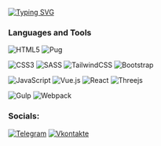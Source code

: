 [![Typing SVG](https://readme-typing-svg.herokuapp.com?color=%2336BCF7&lines=Hello!+I'm+a+frontend+developer)](https://git.io/typing-svg)


### Languages and Tools

![HTML5](https://img.shields.io/badge/html5-%23E34F26.svg?style=for-the-badge&logo=html5&logoColor=white)
![Pug](https://img.shields.io/badge/Pug-FFF?style=for-the-badge&logo=pug&logoColor=A86454)

![CSS3](https://img.shields.io/badge/css3-%231572B6.svg?style=for-the-badge&logo=css3&logoColor=white)
![SASS](https://img.shields.io/badge/SASS-hotpink.svg?style=for-the-badge&logo=SASS&logoColor=white)
![TailwindCSS](https://img.shields.io/badge/tailwindcss-%2338B2AC.svg?style=for-the-badge&logo=tailwind-css&logoColor=white)
![Bootstrap](https://img.shields.io/badge/bootstrap-%23563D7C.svg?style=for-the-badge&logo=bootstrap&logoColor=white)


![JavaScript](https://img.shields.io/badge/javascript-%23323330.svg?style=for-the-badge&logo=javascript&logoColor=%23F7DF1E)
![Vue.js](https://img.shields.io/badge/vuejs-%2335495e.svg?style=for-the-badge&logo=vuedotjs&logoColor=%234FC08D)
![React](https://img.shields.io/badge/react-%2320232a.svg?style=for-the-badge&logo=react&logoColor=%2361DAFB)
![Threejs](https://img.shields.io/badge/threejs-black?style=for-the-badge&logo=three.js&logoColor=white)

![Gulp](https://img.shields.io/badge/GULP-%23CF4647.svg?style=for-the-badge&logo=gulp&logoColor=white)
![Webpack](https://img.shields.io/badge/webpack-%238DD6F9.svg?style=for-the-badge&logo=webpack&logoColor=black)

### Socials:

[![Telegram](https://img.shields.io/badge/-Telegram-090909?style=for-the-badge&logo=telegram&logoColor=27A0D9)](https://t.me/terenya_danil)
[![Vkontakte](https://img.shields.io/badge/-Vkontakte-090909?style=for-the-badge&logo=Vk&logoColor=4F7DB3)](https://vk.com/mayakovskyinsoul)
